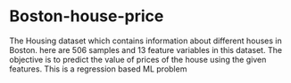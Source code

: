 # Boston-house-price
The Housing dataset which contains information about different houses in Boston. here are 506 samples and 13 feature variables in this dataset. The objective is to predict the value of prices of the house using the given features. This is a regression based ML problem
